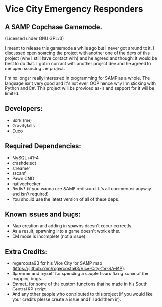 # Vice City Emergency Responders
## A SAMP Copchase Gamemode.
(Licensed under GNU GPLv3)


I meant to release this gamemode a while ago but I never got around to it. I discussed open sourcing the project with another one of the devs of this project (who I still have contact with) and he agreed and thought it would be best to do that. I got in contact with another project dev and he agreed to me open sourcing the project.

I'm no longer really interested in programming for SAMP as a whole. The language isn't very good and it's not even OOP hence why I'm sticking with Python and C#. This project will be provided as-is and support for it will be limited.

## Developers:
- Bork (me)
- Gravityfalls
- Duco

## Required Dependencies:
- MySQL r41-4
- crashdetect
- streamer
- sscanf
- Pawn.CMD
- nativechecker
- Redis? (If you wanna use SAMP rediscord. It's all commented anyway and isn't required)
- You should use the latest version of all of these deps.

## Known issues and bugs:
- Map creation and adding in spawns doesn't occur correctly.
- As a result, spawning into a game doesn't work either.
- DM mode is incomplete (not a issue).

## Extra Credits:
- rogercosta93 for his Vice City for SAMP map (https://github.com/rogercosta93/Vice-City-for-SA-MP).
- Sprenner and myself for spending a couple hours fixing some of the mapping bugs.
- Emmet_ for some of the custom functions that he made in his South Central RP script.
- And any other people who contributed to this project (if you would like your credits please create a issue and I'll add them in).
